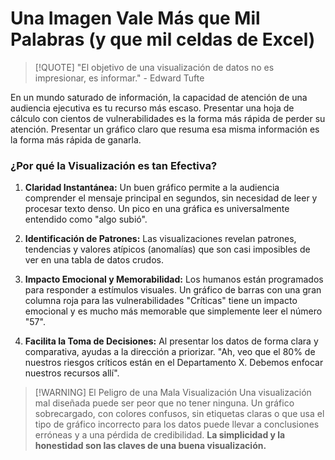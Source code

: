 # Una Imagen Vale Más que Mil Palabras (y que mil celdas de Excel)

> [!QUOTE] "El objetivo de una visualización de datos no es impresionar, es informar." - Edward Tufte

En un mundo saturado de información, la capacidad de atención de una audiencia ejecutiva es tu recurso más escaso. Presentar una hoja de cálculo con cientos de vulnerabilidades es la forma más rápida de perder su atención. Presentar un gráfico claro que resuma esa misma información es la forma más rápida de ganarla.

### ¿Por qué la Visualización es tan Efectiva?

1.  **Claridad Instantánea:** Un buen gráfico permite a la audiencia comprender el mensaje principal en segundos, sin necesidad de leer y procesar texto denso. Un pico en una gráfica es universalmente entendido como "algo subió".

2.  **Identificación de Patrones:** Las visualizaciones revelan patrones, tendencias y valores atípicos (anomalías) que son casi imposibles de ver en una tabla de datos crudos.

3.  **Impacto Emocional y Memorabilidad:** Los humanos están programados para responder a estímulos visuales. Un gráfico de barras con una gran columna roja para las vulnerabilidades "Críticas" tiene un impacto emocional y es mucho más memorable que simplemente leer el número "57".

4.  **Facilita la Toma de Decisiones:** Al presentar los datos de forma clara y comparativa, ayudas a la dirección a priorizar. "Ah, veo que el 80% de nuestros riesgos críticos están en el Departamento X. Debemos enfocar nuestros recursos allí".

> [!WARNING] El Peligro de una Mala Visualización
> Una visualización mal diseñada puede ser peor que no tener ninguna. Un gráfico sobrecargado, con colores confusos, sin etiquetas claras o que usa el tipo de gráfico incorrecto para los datos puede llevar a conclusiones erróneas y a una pérdida de credibilidad. **La simplicidad y la honestidad son las claves de una buena visualización.**
